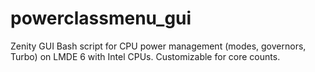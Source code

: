# powerclassmenu_gui
Zenity GUI Bash script for CPU power management (modes, governors, Turbo) on LMDE 6 with Intel CPUs. Customizable for core counts.
